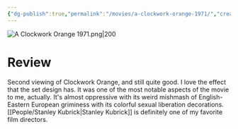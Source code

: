 ```yaml
---
{"dg-publish":true,"permalink":"/movies/a-clockwork-orange-1971/","created":"2024-01-08","updated":"2024-08-19"}
---
```



![A Clockwork Orange 1971.png|200](/img/user/Attachments/A%20Clockwork%20Orange%201971.png)

# Review

Second viewing of Clockwork Orange, and still quite good. I love the effect that the set design has. It was one of the most notable aspects of the movie to me, actually. It's almost oppressive with its weird mishmash of English-Eastern European griminess with its colorful sexual liberation decorations. [[People/Stanley Kubrick\|Stanley Kubrick]] is definitely one of my favorite film directors.
